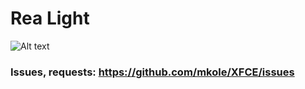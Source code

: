 # Rea Light

![Alt text](https://imgur.com/UgIcRbp.png?raw=true)







### Issues, requests: https://github.com/mkole/XFCE/issues
